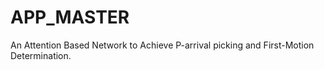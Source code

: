 # APP_MASTER
An Attention Based Network to Achieve P-arrival picking and First-Motion Determination.
